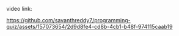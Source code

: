 video link:  

https://github.com/savanthreddy7/programming-quiz/assets/157073654/2d9d8fe4-cd8b-4cb1-b48f-974115caab19

